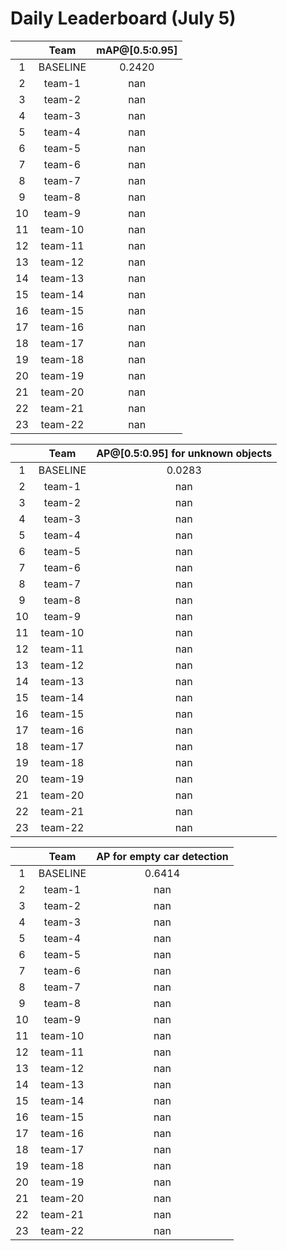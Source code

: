 # Daily Leaderboard (July 5)

|| Team | mAP@[0.5:0.95] |
| :---: | :---: | :---: |
| 1 | BASELINE | 0.2420 |
| 2 | team-1 | nan |
| 3 | team-2 | nan |
| 4 | team-3 | nan |
| 5 | team-4 | nan |
| 6 | team-5 | nan |
| 7 | team-6 | nan |
| 8 | team-7 | nan |
| 9 | team-8 | nan |
| 10 | team-9 | nan |
| 11 | team-10 | nan |
| 12 | team-11 | nan |
| 13 | team-12 | nan |
| 14 | team-13 | nan |
| 15 | team-14 | nan |
| 16 | team-15 | nan |
| 17 | team-16 | nan |
| 18 | team-17 | nan |
| 19 | team-18 | nan |
| 20 | team-19 | nan |
| 21 | team-20 | nan |
| 22 | team-21 | nan |
| 23 | team-22 | nan |

|| Team | AP@[0.5:0.95] for unknown objects |
| :---: | :---: | :---: |
| 1 | BASELINE | 0.0283 |
| 2 | team-1 | nan |
| 3 | team-2 | nan |
| 4 | team-3 | nan |
| 5 | team-4 | nan |
| 6 | team-5 | nan |
| 7 | team-6 | nan |
| 8 | team-7 | nan |
| 9 | team-8 | nan |
| 10 | team-9 | nan |
| 11 | team-10 | nan |
| 12 | team-11 | nan |
| 13 | team-12 | nan |
| 14 | team-13 | nan |
| 15 | team-14 | nan |
| 16 | team-15 | nan |
| 17 | team-16 | nan |
| 18 | team-17 | nan |
| 19 | team-18 | nan |
| 20 | team-19 | nan |
| 21 | team-20 | nan |
| 22 | team-21 | nan |
| 23 | team-22 | nan |

|| Team | AP for empty car detection |
| :---: | :---: | :---: |
| 1 | BASELINE | 0.6414 |
| 2 | team-1 | nan |
| 3 | team-2 | nan |
| 4 | team-3 | nan |
| 5 | team-4 | nan |
| 6 | team-5 | nan |
| 7 | team-6 | nan |
| 8 | team-7 | nan |
| 9 | team-8 | nan |
| 10 | team-9 | nan |
| 11 | team-10 | nan |
| 12 | team-11 | nan |
| 13 | team-12 | nan |
| 14 | team-13 | nan |
| 15 | team-14 | nan |
| 16 | team-15 | nan |
| 17 | team-16 | nan |
| 18 | team-17 | nan |
| 19 | team-18 | nan |
| 20 | team-19 | nan |
| 21 | team-20 | nan |
| 22 | team-21 | nan |
| 23 | team-22 | nan |

